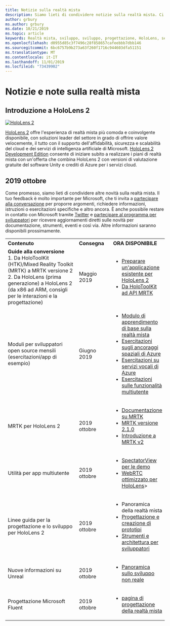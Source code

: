 ```yaml
---
title: Notizie sulla realtà mista
description: Siamo lieti di condividere notizie sulla realtà mista. Ci auguriamo di ricevere commenti e suggerimenti e invitare gli utenti a partecipare alla conversazione.
author: grbury
ms.author: grbury
ms.date: 10/21/2019
ms.topic: article
keywords: Realtà mista, sviluppo, sviluppo, progettazione, HoloLens, servizi di Azure, notizie, HoloLens 2
ms.openlocfilehash: d0955d85c3f7496c28f858657cafeebbb7dbb146
ms.sourcegitcommit: 6bc6757b9b273a63f260f1716c944603dfa51151
ms.translationtype: MT
ms.contentlocale: it-IT
ms.lasthandoff: 11/01/2019
ms.locfileid: "73439902"
---
```

# <a name="mixed-reality-news-and-notes"></a>Notizie e note sulla realtà mista

## <a name="introducing-hololens-2"></a>Introduzione a HoloLens 2

[![HoloLens 2](images/hololens2.jpg)](https://www.microsoft.com/hololens/hardware)

[HoloLens 2](https://www.microsoft.com/hololens/hardware) offre l'esperienza di realtà mista più comoda e coinvolgente disponibile, con soluzioni leader del settore in grado di offrire valore velocemente, il tutto con il supporto dell'affidabilità, sicurezza e scalabilità del cloud e dei servizi di intelligenza artificiale di Microsoft. [HoloLens 2 Development Edition](https://www.microsoft.com//hololens/developers) consente di iniziare subito a realizzare i piani di realtà mista con un'offerta che combina HoloLens 2 con versioni di valutazione gratuite del software Unity e crediti di Azure per i servizi cloud.

## <a name="october-2019"></a>2019 ottobre

Come promesso, siamo lieti di condividere altre novità sulla realtà mista. Il tuo feedback è molto importante per Microsoft, che ti invita a [partecipare alla conversazione](https://holodevelopersslack.azurewebsites.net/) per proporre argomenti, richiedere informazioni, istruzioni o esercitazioni specifiche e altro ancora. È anche possibile restare in contatto con Microsoft tramite [Twitter](https://twitter.com/MxdRealityDev) e [partecipare al programma per sviluppatori](https://aka.ms/iwantmr) per ricevere aggiornamenti diretti sulle novità per documentazione, strumenti, eventi e così via. Altre informazioni saranno disponibili prossimamente.

<table>
<tr>
<th style="width: 400px; text-align:left;">Contenuto</th><th style="width: 125px; text-align:left;">Consegna</th><th style="width: 125px; text-align:left;">ORA DISPONIBILE</th>
</tr> 
<tr>
<td><b>Guide alla conversione</b> <br>1. Da HoloToolKit (HTK)/Mixed Reality Toolkit (MRTK) a MRTK versione 2
<br>2. Da HoloLens (prima generazione) a HoloLens 2 (da x86 ad ARM, consigli per le interazioni e la progettazione)
</td></td><td>Maggio 2019</td><td> <ul><li><a href=https://docs.microsoft.com/windows/mixed-reality/mrtk-porting-guide>Preparare un'applicazione esistente per HoloLens 2</a><li><a href=https://microsoft.github.io/MixedRealityToolkit-Unity/Documentation/HTKToMRTKPortingGuide.html>Da HoloToolKit ad API MRTK</a></td>
</tr>
<tr>
<td>Moduli per sviluppatori open source mensili (esercitazioni/app di esempio)</td><td>Giugno 2019</td><td> <ul><li><a href=https://docs.microsoft.com/windows/mixed-reality/mrlearning-base-ch1>Modulo di apprendimento di base sulla realtà mista</a><li><a href=https://docs.microsoft.com/windows/mixed-reality/mrlearning-asa-ch1>Esercitazioni sugli ancoraggi spaziali di Azure</a><li><a href=https://docs.microsoft.com/windows/mixed-reality/mrlearning-speechsdk-ch1>Esercitazioni su servizi vocali di Azure</a><li><a href=https://docs.microsoft.com/windows/mixed-reality/mrlearning-sharing(photon)-ch1>Esercitazioni sulle funzionalità multiutente</a></td>
</tr>
<tr>
<td>MRTK per HoloLens 2</td><td>2019 ottobre</td><td> <ul><li><a href=https://microsoft.github.io/MixedRealityToolkit-Unity/Documentation/GettingStartedWithTheMRTK.html>Documentazione su MRTK</a><li><a href=https://github.com/Microsoft/MixedRealityToolkit-Unity/releases>MRTK versione 2.1.0</a><li><a href=https://docs.microsoft.com/windows/mixed-reality/mrtk-getting-started>Introduzione a MRTK v2</a></td>
</tr>
<tr>
<td>Utilità per app multiutente</td><td>2019 ottobre</td><td> <ul><li><a href=https://docs.microsoft.com/windows/mixed-reality/spectator-view>SpectatorView per le demo</a><li><a href=https://github.com/microsoft/MixedReality-WebRTC>WebRTC ottimizzato per HoloLens</a>></td>
</tr>
<tr>
<td>Linee guida per la progettazione e lo sviluppo per HoloLens 2</td><td>2019 ottobre</td><td> <ul><li>Panoramica della realtà mista <a href=https://docs.microsoft.com/windows/mixed-reality/></a><li><a href=https://docs.microsoft.com/windows/mixed-reality/design>Progettazione e creazione di prototipi</a><li><a href=https://docs.microsoft.com/windows/mixed-reality/development>Strumenti e architettura per sviluppatori</a></td>
</tr>
<tr>
  <td>Nuove informazioni su Unreal</td><td>2019 ottobre</td><td> <ul><li><a href=https://docs.microsoft.com/windows/mixed-reality/unreal-development-overview>Panoramica sullo sviluppo non reale</a></td>
</tr>
<tr>
  <td>Progettazione Microsoft Fluent</td><td>2019 ottobre</td><td> <ul><li><a href=https://www.microsoft.com/design/fluent/>pagina di progettazione della realtà mista</a></td>
</tr>
</table>
